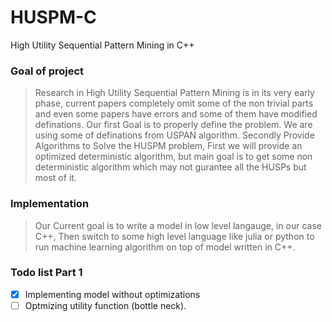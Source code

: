 # HUSPM-C

High Utility Sequential Pattern Mining in C++

### Goal of project

> Research in High Utility Sequential Pattern Mining is in its very early phase, current papers completely omit some of the non trivial parts and even some papers have errors and some of them have modified definations. Our first Goal is to properly define the problem. We are using some of definations from USPAN algorithm. Secondly Provide Algorithms to Solve the HUSPM problem, First we will provide an optimized deterministic algorithm, but main goal is to get some non deterministic algorithm which may not gurantee all the HUSPs but most of it.

### Implementation

> Our Current goal is to write a model in low level langauge, in our case C++, Then switch to some high level language like julia or python to run machine learning algorithm on top of model written in C++.

### Todo list Part 1

- [x] Implementing model without optimizations
- [ ] Optmizing utility function (bottle neck).
